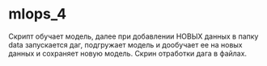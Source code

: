 # mlops_4

Скрипт обучает модель, далее при добавлении НОВЫХ данных в папку data запускается даг, подгружает модель и дообучает ее на новых данных и сохраняет новую модель. Скрин отработки дага в файлах.